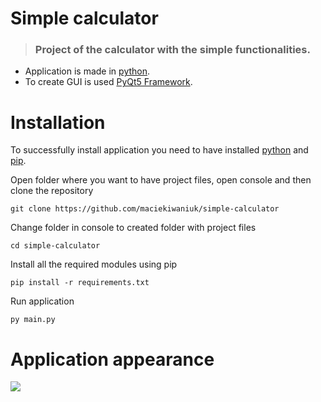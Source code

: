# Simple calculator

> ### Project of the calculator with the simple functionalities.

- Application is made in [python](https://www.python.org/downloads/).
- To create GUI is used [PyQt5 Framework](https://pypi.org/project/PyQt5/).

# Installation

To successfully install application you need to have installed [python](https://www.python.org/downloads/) and [pip](https://pypi.org/project/pip/).

Open folder where you want to have project files, open console and then clone the repository

    git clone https://github.com/maciekiwaniuk/simple-calculator
	
Change folder in console to created folder with project files

	cd simple-calculator

Install all the required modules using pip

    pip install -r requirements.txt

Run application

    py main.py


# Application appearance

![](https://github.com/maciekiwaniuk/simple-calculator/blob/main/assets/image.jpg?raw=true)